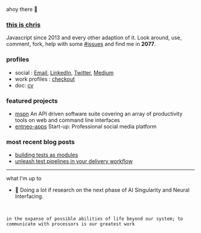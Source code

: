 ahoy there 👋<br>

### [this is chris](https://github.com/chrisenitan)

Javascript since 2013 and every other adaption of it. Look around, use, comment, fork, help with some [#issues](https://github.com/issues?q=is%3Aopen+is%3Aissue+author%3Achrisenitan+archived%3Afalse+is%3Apublic) and find me in **2077**.

### profiles
- social : [Email](mailto:enitanchris@gmail.com), [LinkedIn](https://www.linkedin.com/in/chrisenitan/), [Twitter](https://twitter.com/chris_enitan), [Medium](https://medium.com/@chrisenitan)
- work profiles : [checkout](https://github.com/chris-enitan-cko)
- doc: [cv](http://bit.ly/2ZS0i0i)

### featured projects
- [mspn](https://github.com/chrisenitan/mspn) An API driven software suite covering an array of productivity tools on web and command line interfaces
- [entneo-apps](https://github.com/entneo/entneo-apps) Start-up: Professional social media platform

### most recent blog posts
- [building tests as modules](https://medium.com/checkout-com-techblog/building-tests-as-modules-572eb0faffbe)
- [unleash test pipelines in your delivery workflow](https://medium.com/@chrisenitan/unleash-test-pipelines-in-your-delivery-workflow-s-3f94a04c765b)


---
what I'm up to

- 🌱 Doing a lot if research on the next phase of AI Singularity and Neural Interfacing.
<br>

`in the expanse of possible abilities of life beyond our system; to communicate with processors is our greatest work`
